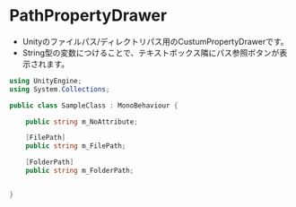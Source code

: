 # PathPropertyDrawer

- Unityのファイルパス/ディレクトリパス用のCustumPropertyDrawerです。
- String型の変数につけることで、テキストボックス隣にパス参照ボタンが表示されます。

```csharp
using UnityEngine;
using System.Collections;

public class SampleClass : MonoBehaviour {

	public string m_NoAttribute;

	[FilePath]
	public string m_FilePath;

	[FolderPath]
	public string m_FolderPath;


}
```

